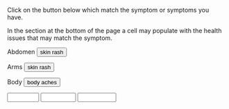 <link href="./styles.css" rel="stylesheet" />

<p>Click on the button below which match the symptom or symptoms you have.</p>
<p>In the section at the bottom of the page a cell may populate with the health issues that may match the symptom.</p>

<form name="symptom">

<!-- Symptom -->

<p>Abdomen<span>
  <input value="skin rash" type="button" onClick="document.symptom.ScarletFever.value='Scarlet fever'">
  </span></p>

<p>Arms<span>
<input value="skin rash" type="button" onClick="document.symptom.ScarletFever.value='Scarlet fever'">
</span></p>

<p>Body<span>
<input value="body aches" type="button" onClick="document.symptom.Influenza.value='Influenza';document.symptom.Monkeypox.value='Monkeypox'">

</span></p>

<!-- Health condition -->

  <input value="" name="Influenza" size="6" type="text">
  <input value="" name="Monkeypox" size="7" type="text">
  <input value="" name="ScarletFever" size="8" type="text">

</form>
